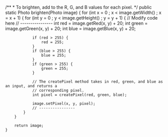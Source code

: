 /**
	 * To brighten, add to the R, G, and B values for each pixel.
	 */
	public static Photo brighten(Photo image) {
		for (int x = 0 ; x < image.getWidth() ; x = x + 1) {
			for (int y = 0 ; y < image.getHeight() ; y = y + 1) {
				// Modify code here
				// ----------------
				int red = image.getRed(x, y) + 20;
				int green = image.getGreen(x, y) + 20;
				int blue = image.getBlue(x, y) + 20;
				
				if (red > 255) {
					red = 255;
				}
				if (blue > 255) {
					blue = 255;
				}
				if (green > 255) {
					green = 255;
				}
				
				// The createPixel method takes in red, green, and blue as an input, and returns a
				// corresponding pixel.
				int pixel = createPixel(red, green, blue);
				
				image.setPixel(x, y, pixel);
				// ----------------
			}
		}
		
		return image;
	}

